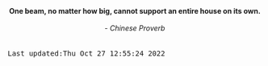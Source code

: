 
<div align="center"><b><span>One beam, no matter how big, cannot support an entire house on its own.</span></b><br><br><i> - Chinese Proverb</i></div>
<br><br><kbd>Last updated:Thu Oct 27 12:55:24 2022</kbd>